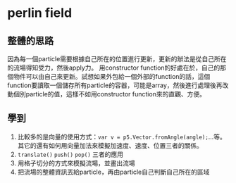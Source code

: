 # perlin field

## 整體的思路
因為每一個particle需要根據自己所在的位置進行更新，更新的辦法是從自己所在的流場得知受力，然後apply力。
用constructor function的好處在於，自己的那個物件可以由自己來更新。試想如果外包給一個外部的function的話，這個function要讀取一個儲存所有particle的容器，可能是array，然後進行處理後再改動個別particle的值，這樣不如用constructor function來的直觀、方便。

## 學到
1. 比較多的是向量的使用方式：`var v = p5.Vector.fromAngle(angle);`…等。其它的還有如何用向量加法來模擬加速度、速度、位置三者的關係。
2. `translate()` `push()` `pop()` 三者的應用
3. 用格子切分的方式來模擬流場，並畫出流場
4. 把流場的整體資訊丟給particle，再由particle自己判斷自己所在的區域